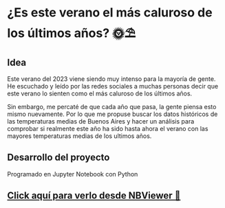 # ¿Es este verano el más caluroso de los últimos años? 🌞⛱

## Idea

Este verano del 2023 viene siendo muy intenso para la mayoría de gente.
He escuchado y leído por las redes sociales a muchas personas decir que este verano lo sienten como el más caluroso de los últimos años.

Sin embargo, me percaté de que cada año que pasa, la gente piensa esto mismo nuevamente.
Por lo que me propuse buscar los datos históricos de las temperaturas medias de Buenos Aires y hacer
un análisis para comprobar si realmente este año ha sido hasta ahora el verano con las mayores temperaturas medias de los ultimos años.

## Desarrollo del proyecto

Programado en Jupyter Notebook con Python 

## [Click aquí para verlo desde NBViewer 📌](https://nbviewer.org/github/matuneville/calor-de-verano-argentina/blob/master/project-verano.ipynb)
